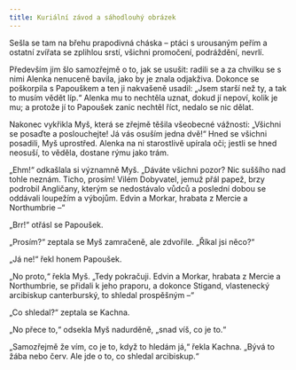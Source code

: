 ```yaml
---
title: Kuriální závod a sáhodlouhý obrázek
---
```


Sešla se tam na břehu prapodivná cháska – ptáci s urousaným peřím a ostatní zvířata se zplihlou srstí, všichni promočení, podráždění, nevrlí.

  

Především jim šlo samozřejmě o to, jak se usušit: radili se a za chvilku se s nimi Alenka nenuceně bavila, jako by je znala odjakživa. Dokonce se poškorpila s Papouškem a ten ji nakvašeně usadil: „Jsem starší než ty, a tak to musím vědět líp.“ Alenka mu to nechtěla uznat, dokud jí nepoví, kolik je mu; a protože jí to Papoušek zanic nechtěl říct, nedalo se nic dělat.

Nakonec vykřikla Myš, která se zřejmě těšila všeobecné vážnosti: „Všichni se posaďte a poslouchejte! Já vás osuším jedna dvě!“ Hned se všichni posadili, Myš uprostřed. Alenka na ni starostlivě upírala oči; jestli se hned neosuší, to věděla, dostane rýmu jako trám.

„Ehm!“ odkašlala si významně Myš. „Dáváte všichni pozor? Nic suššího nad tohle neznám. Ticho, prosím! Vilém Dobyvatel, jemuž přál papež, brzy podrobil Angličany, kterým se nedostávalo vůdců a poslední dobou se oddávali loupežím a výbojům. Edvin a Morkar, hrabata z Mercie a Northumbrie –“

„Brr!“ otřásl se Papoušek.

„Prosím?“ zeptala se Myš zamračeně, ale zdvořile. „Říkal jsi něco?“

„Já ne!“ řekl honem Papoušek.

„No proto,“ řekla Myš. „Tedy pokračuji. Edvin a Morkar, hrabata z Mercie a Northumbrie, se přidali k jeho praporu, a dokonce Stigand, vlastenecký arcibiskup canterburský, to shledal prospěšným –“

„Co shledal?“ zeptala se Kachna.

„No přece to,“ odsekla Myš nadurděně, „snad víš, co je to.“

„Samozřejmě že vím, co je to, když to hledám já,“ řekla Kachna. „Bývá to žába nebo červ. Ale jde o to, co shledal arcibiskup.“
